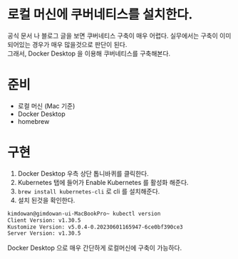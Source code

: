 # 로컬 머신에 쿠버네티스를 설치한다.

공식 문서 나 블로그 글을 보면 쿠버네티스 구축이 매우 어렵다. 실무에서는 구축이 이미 되어있는 경우가 매우 많을것으로 판단이 된다.  
그래서, Docker Desktop 을 이용해 쿠버네티스를 구축해본다.

# 준비

- 로컬 머신 (Mac 기준)
- Docker Desktop
- homebrew

# 구현

1. Docker Desktop 우측 상단 톱니바퀴를 클릭한다.
2. Kubernetes 탭에 들어가 Enable Kubernetes 를 활성화 해준다.
3. `brew install kubernetes-cli` 로 cli 를 설치해준다.
4. 설치 된것을 확인한다.

```bash
kimdowan@gimdowan-ui-MacBookPro~ kubectl version
Client Version: v1.30.5
Kustomize Version: v5.0.4-0.20230601165947-6ce0bf390ce3
Server Version: v1.30.5
```

Docker Desktop 으로 매우 간단하게 로컬머신에 구축이 가능하다.

